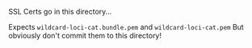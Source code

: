SSL Certs go in this directory...

Expects `wildcard-loci-cat.bundle.pem` and `wildcard-loci-cat.pem`
But obviously don't commit them to this directory!


